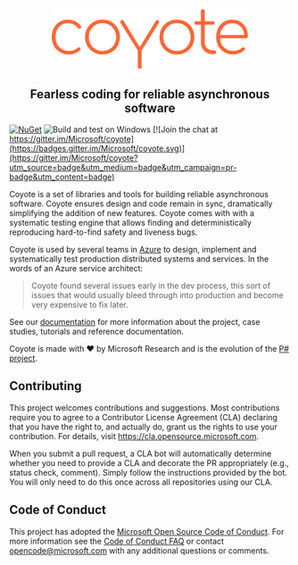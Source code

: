 <div align="center">
  <img src="docs/assets/images/logo_coyote.svg" width="70%">
  <h2>Fearless coding for reliable asynchronous software</h2>
</div>

[![NuGet](https://img.shields.io/nuget/v/Microsoft.Coyote.svg)](https://www.nuget.org/packages/Microsoft.Coyote/)
![Build and test on Windows](https://github.com/microsoft/coyote/workflows/Build%20and%20test%20on%20Windows/badge.svg)
[![Join the chat at https://gitter.im/Microsoft/coyote](https://badges.gitter.im/Microsoft/coyote.svg)](https://gitter.im/Microsoft/coyote?utm_source=badge&utm_medium=badge&utm_campaign=pr-badge&utm_content=badge)

Coyote is a set of libraries and tools for building reliable asynchronous software. Coyote ensures
design and code remain in sync, dramatically simplifying the addition of new features. Coyote comes
with with a systematic testing engine that allows finding and deterministically reproducing
hard-to-find safety and liveness bugs.

Coyote is used by several teams in [Azure](https://azure.microsoft.com/) to design, implement and
systematically test production distributed systems and services. In the words of an Azure service
architect:
> Coyote found several issues early in the dev process, this sort of issues that would usually bleed
> through into production and become very expensive to fix later.

See our [documentation](https://microsoft.github.io/coyote/) for more information about the project,
case studies, tutorials and reference documentation.

Coyote is made with :heart: by Microsoft Research and is the evolution of the [P#
project](https://github.com/p-org/PSharp).

## Contributing
This project welcomes contributions and suggestions. Most contributions require you to agree to a
Contributor License Agreement (CLA) declaring that you have the right to, and actually do, grant us
the rights to use your contribution. For details, visit https://cla.opensource.microsoft.com.

When you submit a pull request, a CLA bot will automatically determine whether you need to provide a
CLA and decorate the PR appropriately (e.g., status check, comment). Simply follow the instructions
provided by the bot. You will only need to do this once across all repositories using our CLA.

## Code of Conduct
This project has adopted the [Microsoft Open Source Code of
Conduct](https://opensource.microsoft.com/codeofconduct/). For more information see the [Code of
Conduct FAQ](https://opensource.microsoft.com/codeofconduct/faq/) or contact
[opencode@microsoft.com](mailto:opencode@microsoft.com) with any additional questions or comments.

